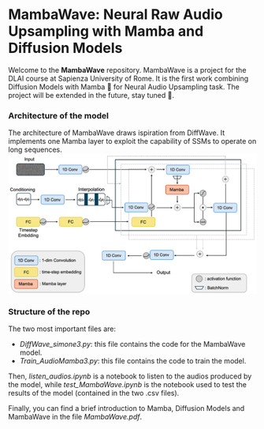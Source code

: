 # MambaWave: Neural Raw Audio Upsampling with Mamba and Diffusion Models

Welcome to the **MambaWave** repository. 
MambaWave is a project for the DLAI course at Sapienza University of Rome. It is the first work combining Diffusion Models with Mamba 🐍 for Neural Audio Upsampling task. The project will be extended in the future, stay tuned 👀.


### Architecture of the model

The architecture of MambaWave draws ispiration from DiffWave. It implements one Mamba layer to exploit the capability of SSMs to operate on long sequences.
![Diagramma del progetto](MambaWave.png)

### Structure of the repo
The two most important files are:
* *DiffWave_simone3.py*: this file contains the code for the MambaWave model.
* *Train_AudioMamba3.py*: this file contains the code to train the model.

Then, *listen_audios.ipynb* is a notebook to listen to the audios produced by the model, while *test_MambaWave.ipynb* is the notebook used to test the results of the model (contained in the two .csv files).

Finally, you can find a brief introduction to Mamba, Diffusion Models and MambaWave in the file *MambaWave.pdf*.
